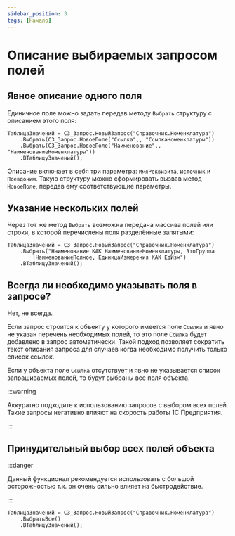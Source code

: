 ```yaml
---
sidebar_position: 3
tags: [Начало]
---
```


# Описание выбираемых запросом полей

## Явное описание одного поля

Единичное поле можно задать передав методу `Выбрать` структуру с описанием этого поля:

```bsl
ТаблицаЗначений = СЗ_Запрос.НовыйЗапрос("Справочник.Номенклатура")
	.Выбрать(СЗ_Запрос.НовоеПоле("Ссылка",, "СсылкаНоменклатуры"))
	.Выбрать(СЗ_Запрос.НовоеПоле("Наименование",, "НаименованиеНоменклатуры"))
	.ВТаблицуЗначений();
```

Описание включает в себя три параметра: `ИмяРеквизита`, `Источник` и `Псевдоним`. Такую структуру можно сформировать вызвав метод `НовоеПоле`, передав ему соответствующие параметры.

## Указание нескольких полей

Через тот же метод `Выбрать` возможна передача массива полей или строки, в которой перечислены поля разделённые запятыми:

```bsl
ТаблицаЗначений = СЗ_Запрос.НовыйЗапрос("Справочник.Номенклатура")
	.Выбрать("Наименование КАК НаименованиеНоменклатуры, ЭтоГруппа
		|НаименованиеПолное, ЕдиницаИзмерения КАК ЕдИзм")
	.ВТаблицуЗначений();
```

## Всегда ли необходимо указывать поля в запросе?

Нет, не всегда.

Если запрос строится к объекту у которого имеется поле `Ссылка` и явно не указан перечень необходимых полей, то это поле `Ссылка` будет добавлено в запрос автоматически. Такой подход позволяет сократить текст описания запроса для случаев когда необходимо получить только список ссылок.

Если у объекта поле `Ссылка` отсутствует и явно не указывается список запрашиваемых полей, то будут выбраны все поля объекта.

:::warning

Аккуратно подходите к использованию запросов с выбором всех полей. Такие запросы негативно влияют на скорость работы 1С Предприятия.

:::

## Принудительный выбор всех полей объекта

:::danger

Данный функционал рекомендуется использовать с большой осторожностью т.к. он очень сильно влияет на быстродействие.

:::

```bsl
ТаблицаЗначений = СЗ_Запрос.НовыйЗапрос("Справочник.Номенклатура")
	.ВыбратьВсе()
	.ВТаблицуЗначений();
```
